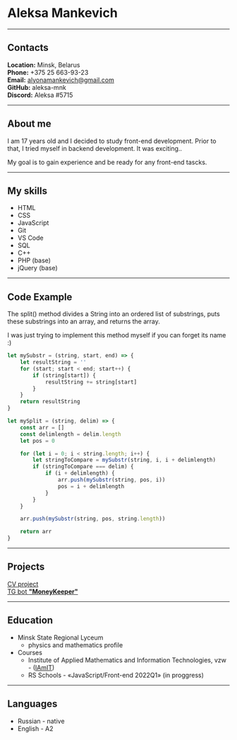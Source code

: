 # **Aleksa Mankevich** #

---

## **Contacts** ##
**Location:** Minsk, Belarus\
**Phone:** +375 25 663-93-23\
**Email:** alyonamankevich@gmail.com\
**GitHub:** aleksa-mnk\
**Discord:** Aleksa #5715

---

## **About me** ##
I am 17 years old and I decided to study front-end development. Prior to that, I tried myself in backend development. It was exciting..

My goal is to gain experience and be ready for any front-end tascks.   

---

## **My skills** ##
* HTML
* CSS
* JavaScript 
* Git
* VS Code 
* SQL
* C++
* PHP (base)
* jQuery (base)

---

## **Code Example** ##

The split() method divides a String into an ordered list of substrings, puts these substrings into an array, and returns the array.

I was just trying to implement this method myself if you can forget its name :)

```javascript
let mySubstr = (string, start, end) => {
    let resultString = ''
    for (start; start < end; start++) {
        if (string[start]) {
            resultString += string[start]
        }
    }
    return resultString
}

let mySplit = (string, delim) => {
    const arr = []
    const delimlength = delim.length
    let pos = 0

    for (let i = 0; i < string.length; i++) {
        let stringToCompare = mySubstr(string, i, i + delimlength)
        if (stringToCompare === delim) {
            if (i + delimlength) {
                arr.push(mySubstr(string, pos, i))
                pos = i + delimlength
            }
        }
    }

    arr.push(mySubstr(string, pos, string.length))

    return arr
}
```
---

## **Projects** ##

[CV project](https://aleksa-mnk.github.io/rsschool-cv/)\
[TG bot **"MoneyKeeper"**](https://t.me/MoneyKeeperTgBot)

---

## **Education** ##
* Minsk State Regional Lyceum
    + physics and mathematics profile
* Courses
    + Institute of Applied Mathematics and Information Technologies, vzw - ([IAmIT](https://iamit.net/))
    + RS Schools - «JavaScript/Front-end 2022Q1» (in proggress)

---

## **Languages** ##
* Russian - native
* English - A2
